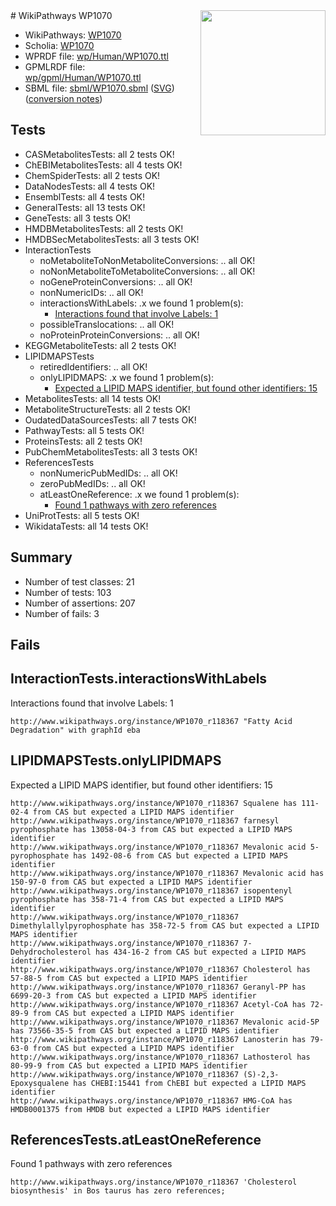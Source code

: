 <img style="float: right; width: 200px" src="../logo.png" />
# WikiPathways WP1070

* WikiPathways: [WP1070](https://identifiers.org/wikipathways:WP1070)
* Scholia: [WP1070](https://scholia.toolforge.org/wikipathways/WP1070)
* WPRDF file: [wp/Human/WP1070.ttl](../wp/Human/WP1070.ttl)
* GPMLRDF file: [wp/gpml/Human/WP1070.ttl](../wp/gpml/Human/WP1070.ttl)
* SBML file: [sbml/WP1070.sbml](../sbml/WP1070.sbml) ([SVG](../sbml/WP1070.svg)) ([conversion notes](../sbml/WP1070.txt))

## Tests
* CASMetabolitesTests: all 2 tests OK!
* ChEBIMetabolitesTests: all 4 tests OK!
* ChemSpiderTests: all 2 tests OK!
* DataNodesTests: all 4 tests OK!
* EnsemblTests: all 4 tests OK!
* GeneralTests: all 13 tests OK!
* GeneTests: all 3 tests OK!
* HMDBMetabolitesTests: all 2 tests OK!
* HMDBSecMetabolitesTests: all 3 tests OK!
* InteractionTests
    * noMetaboliteToNonMetaboliteConversions: .. all OK!
    * noNonMetaboliteToMetaboliteConversions: .. all OK!
    * noGeneProteinConversions: .. all OK!
    * nonNumericIDs: .. all OK!
    * interactionsWithLabels: .x we found 1 problem(s):
        * [Interactions found that involve Labels: 1](#630d2678)
    * possibleTranslocations: .. all OK!
    * noProteinProteinConversions: .. all OK!
* KEGGMetaboliteTests: all 2 tests OK!
* LIPIDMAPSTests
    * retiredIdentifiers: .. all OK!
    * onlyLIPIDMAPS: .x we found 1 problem(s):
        * [Expected a LIPID MAPS identifier, but found other identifiers: 15](#d0bfb67d)
* MetabolitesTests: all 14 tests OK!
* MetaboliteStructureTests: all 2 tests OK!
* OudatedDataSourcesTests: all 7 tests OK!
* PathwayTests: all 5 tests OK!
* ProteinsTests: all 2 tests OK!
* PubChemMetabolitesTests: all 3 tests OK!
* ReferencesTests
    * nonNumericPubMedIDs: .. all OK!
    * zeroPubMedIDs: .. all OK!
    * atLeastOneReference: .x we found 1 problem(s):
        * [Found 1 pathways with zero references](#35eb778e)
* UniProtTests: all 5 tests OK!
* WikidataTests: all 14 tests OK!


## Summary

* Number of test classes: 21
* Number of tests: 103
* Number of assertions: 207
* Number of fails: 3

## Fails

<a name="630d2678" />

## InteractionTests.interactionsWithLabels

Interactions found that involve Labels: 1
```
http://www.wikipathways.org/instance/WP1070_r118367 "Fatty Acid Degradation" with graphId eba
```

<a name="d0bfb67d" />

## LIPIDMAPSTests.onlyLIPIDMAPS

Expected a LIPID MAPS identifier, but found other identifiers: 15
```
http://www.wikipathways.org/instance/WP1070_r118367 Squalene has 111-02-4 from CAS but expected a LIPID MAPS identifier
http://www.wikipathways.org/instance/WP1070_r118367 farnesyl pyrophosphate has 13058-04-3 from CAS but expected a LIPID MAPS identifier
http://www.wikipathways.org/instance/WP1070_r118367 Mevalonic acid 5-pyrophosphate has 1492-08-6 from CAS but expected a LIPID MAPS identifier
http://www.wikipathways.org/instance/WP1070_r118367 Mevalonic acid has 150-97-0 from CAS but expected a LIPID MAPS identifier
http://www.wikipathways.org/instance/WP1070_r118367 isopentenyl pyrophosphate has 358-71-4 from CAS but expected a LIPID MAPS identifier
http://www.wikipathways.org/instance/WP1070_r118367 Dimethylallylpyrophosphate has 358-72-5 from CAS but expected a LIPID MAPS identifier
http://www.wikipathways.org/instance/WP1070_r118367 7-Dehydrocholesterol has 434-16-2 from CAS but expected a LIPID MAPS identifier
http://www.wikipathways.org/instance/WP1070_r118367 Cholesterol has 57-88-5 from CAS but expected a LIPID MAPS identifier
http://www.wikipathways.org/instance/WP1070_r118367 Geranyl-PP has 6699-20-3 from CAS but expected a LIPID MAPS identifier
http://www.wikipathways.org/instance/WP1070_r118367 Acetyl-CoA has 72-89-9 from CAS but expected a LIPID MAPS identifier
http://www.wikipathways.org/instance/WP1070_r118367 Mevalonic acid-5P has 73566-35-5 from CAS but expected a LIPID MAPS identifier
http://www.wikipathways.org/instance/WP1070_r118367 Lanosterin has 79-63-0 from CAS but expected a LIPID MAPS identifier
http://www.wikipathways.org/instance/WP1070_r118367 Lathosterol has 80-99-9 from CAS but expected a LIPID MAPS identifier
http://www.wikipathways.org/instance/WP1070_r118367 (S)-2,3-Epoxysqualene has CHEBI:15441 from ChEBI but expected a LIPID MAPS identifier
http://www.wikipathways.org/instance/WP1070_r118367 HMG-CoA has HMDB0001375 from HMDB but expected a LIPID MAPS identifier
```

<a name="35eb778e" />

## ReferencesTests.atLeastOneReference

Found 1 pathways with zero references
```
http://www.wikipathways.org/instance/WP1070_r118367 'Cholesterol biosynthesis' in Bos taurus has zero references; 
```

